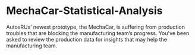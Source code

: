 # MechaCar-Statistical-Analysis
AutosRUs’ newest prototype, the MechaCar, is suffering from production troubles that are blocking the manufacturing team’s progress. You've been asked to review the production data for insights that may help the manufacturing team.
